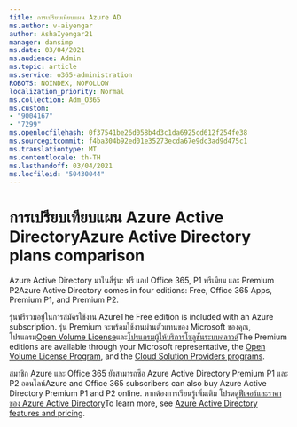 ```yaml
---
title: การเปรียบเทียบแผน Azure AD
ms.author: v-aiyengar
author: AshaIyengar21
manager: dansimp
ms.date: 03/04/2021
ms.audience: Admin
ms.topic: article
ms.service: o365-administration
ROBOTS: NOINDEX, NOFOLLOW
localization_priority: Normal
ms.collection: Adm_O365
ms.custom:
- "9004167"
- "7299"
ms.openlocfilehash: 0f37541be26d058b4d3c1da6925cd612f254fe38
ms.sourcegitcommit: f4ba304b92ed01e35273ecda67e9dc3ad9d475c1
ms.translationtype: MT
ms.contentlocale: th-TH
ms.lasthandoff: 03/04/2021
ms.locfileid: "50430044"
---
```

# <a name="azure-active-directory-plans-comparison"></a><span data-ttu-id="ac105-102">การเปรียบเทียบแผน Azure Active Directory</span><span class="sxs-lookup"><span data-stu-id="ac105-102">Azure Active Directory plans comparison</span></span>

<span data-ttu-id="ac105-103">Azure Active Directory มาในสี่รุ่น: ฟรี แอป Office 365, P1 พรีเมียม และ Premium P2</span><span class="sxs-lookup"><span data-stu-id="ac105-103">Azure Active Directory comes in four editions: Free, Office 365 Apps, Premium P1, and Premium P2.</span></span>

<span data-ttu-id="ac105-104">รุ่นฟรีรวมอยู่ในการสมัครใช้งาน Azure</span><span class="sxs-lookup"><span data-stu-id="ac105-104">The Free edition is included with an Azure subscription.</span></span> <span data-ttu-id="ac105-105">รุ่น Premium จะพร้อมใช้งานผ่านตัวแทนของ Microsoft ของคุณ, โปรแกรม[Open Volume License](https://go.microsoft.com/fwlink/?linkid=2110873)และ[โปรแกรมผู้ให้บริการโซลูชันระบบคลาวด์](https://go.microsoft.com/fwlink/?LinkId=614968&clcid=0x409)</span><span class="sxs-lookup"><span data-stu-id="ac105-105">The Premium editions are available through your Microsoft representative, the [Open Volume License Program](https://go.microsoft.com/fwlink/?linkid=2110873), and the [Cloud Solution Providers programs](https://go.microsoft.com/fwlink/?LinkId=614968&clcid=0x409).</span></span>

<span data-ttu-id="ac105-106">สมาชิก Azure และ Office 365 ยังสามารถซื้อ Azure Active Directory Premium P1 และ P2 ออนไลน์</span><span class="sxs-lookup"><span data-stu-id="ac105-106">Azure and Office 365 subscribers can also buy Azure Active Directory Premium P1 and P2 online.</span></span> <span data-ttu-id="ac105-107">หากต้องการเรียนรู้เพิ่มเติม โปรดดู[ฟีเจอร์และราคาของ Azure Active Directory](https://go.microsoft.com/fwlink/?linkid=2081447)</span><span class="sxs-lookup"><span data-stu-id="ac105-107">To learn more, see [Azure Active Directory features and pricing](https://go.microsoft.com/fwlink/?linkid=2081447).</span></span>
